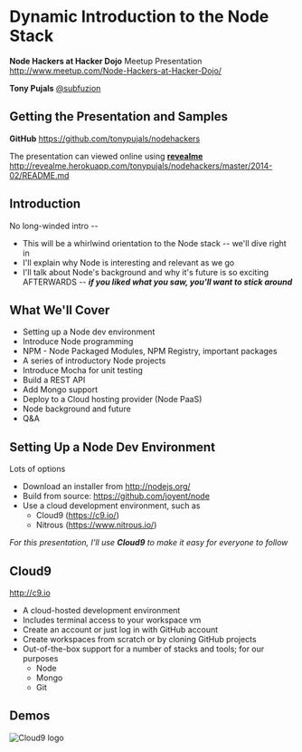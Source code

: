 <!-- revealme options
title: Node Hackers at Hacker Dojo - Dynamic Introduction to the Node stack
theme: default

transition: default
horizOnly: false
-->

Dynamic Introduction to the Node Stack
======================================

**Node Hackers at Hacker Dojo**
Meetup Presentation
http://www.meetup.com/Node-Hackers-at-Hacker-Dojo/

**Tony Pujals**
[@subfuzion](https://twitter.com/subfuzion)

Getting the Presentation and Samples
------------------------------------

**GitHub**
https://github.com/tonypujals/nodehackers

The presentation can viewed online using **[revealme](https://github.com/yanatan16/revealme)**
http://revealme.herokuapp.com/tonypujals/nodehackers/master/2014-02/README.md

Introduction
------------

No long-winded intro --

 * This will be a whirlwind orientation to the Node stack -- we'll dive right in
 * I'll explain why Node is interesting and relevant as we go
 * I'll talk about Node's background and why it's future is so exciting AFTERWARDS -- ***if you liked what you saw, you'll want to stick around***

What We'll Cover
----------------
 * Setting up a Node dev environment
 * Introduce Node programming
 * NPM - Node Packaged Modules, NPM Registry, important packages
 * A series of introductory Node projects
 * Introduce Mocha for unit testing
 * Build a REST API
 * Add Mongo support
 * Deploy to a Cloud hosting provider (Node PaaS)
 * Node background and future
 * Q&A


Setting Up a Node Dev Environment
---------------------------------

Lots of options

 * Download an installer from http://nodejs.org/
 * Build from source: https://github.com/joyent/node
 * Use a cloud development environment, such as
    * Cloud9 (https://c9.io/)
    * Nitrous (https://www.nitrous.io/)

*For this presentation, I'll use*  ***Cloud9***  *to make it easy for everyone to follow*

Cloud9
------

http://c9.io

 * A cloud-hosted development environment
 * Includes terminal access to your workspace vm
 * Create an account or just log in with GitHub account
 * Create workspaces from scratch or by cloning GitHub projects
 * Out-of-the-box support for a number of stacks and tools; for our purposes
   * Node
   * Mongo
   * Git

Demos
-------------------------

![Cloud9 logo](https://raw.github.com/tonypujals/nodehackers/master/2014-02/images/logo_cloud9.png)


